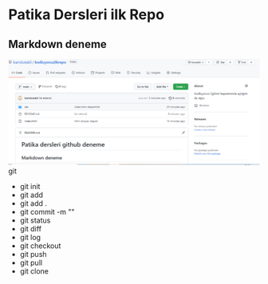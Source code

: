 # Patika Dersleri ilk Repo
## Markdown deneme
![Proje Ekran Resmi](https://github.com/baristutakli/kodluyoruzilkrepo/blob/main/ss.png)
git 
* git init
* git add <dosya ismi>
* git add .
* git commit -m "<mesaj>"
* git status
* git diff
* git log
* git checkout
* git push
* git pull
* git clone